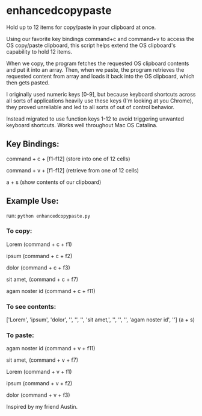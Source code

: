 # enhancedcopypaste
Hold up to 12 items for copy/paste in your clipboard at once.

Using our favorite key bindings command+c and command+v to access the OS copy/paste clipboard, this script helps extend the OS clipboard's capability to hold 12 items. 

When we copy, the program fetches the requested OS clipboard contents and put it into an array. Then, when we paste, the program retrieves the requested content from array and loads it back into the OS clipboard, which then gets pasted.

I originally used numeric keys [0-9], but because keyboard shortcuts across all sorts of applications heavily use these keys (I'm looking at you Chrome), they proved unreliable and led to all sorts of out of control behavior.

Instead migrated to use function keys 1-12 to avoid triggering unwanted keyboard shortcuts. Works well throughout Mac OS Catalina.

## Key Bindings: 

command + c + [f1-f12] (store into one of 12 cells)

command + v + [f1-f12] (retrieve from one of 12 cells)

a + s (show contents of our clipboard)

## Example Use: 
run: `python enhancedcopypaste.py`

### To copy:

Lorem (command + c + f1)

ipsum (command + c + f2)

dolor (command + c + f3)

sit amet, (command + c + f7)

agam noster id  (command + c + f11)

### To see contents:

['Lorem', 'ipsum', 'dolor', '', '', '', 'sit amet,', '', '', '', 'agam noster id', '']  (a + s)

### To paste:

agam noster id  (command + v + f11)

sit amet, (command + v + f7)

Lorem (command + v + f1)

ipsum (command + v + f2)

dolor   (command + v + f3) 


Inspired by my friend Austin.
